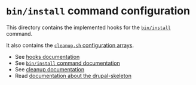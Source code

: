 # `bin/install` command configuration

This directory contains the implemented hooks for the
[`bin/install`][link-command-install] command.

It also contains the [`cleanup.sh` configuration arrays][link-config-cleanup].

- See [hooks documentation][link-hooks]
- See [`bin/install` command documentation][link-command-install]
- See [cleanup documentation][link-config-cleanup]
- Read [documentation about the drupal-skeleton][link-documentation]



[link-config-cleanup]: ../../bin/docs/config-cleanup.sh
[link-hooks]: ../../bin/docs/hooks.md
[link-command-install]: ../../bin/docs/command-install.sh
[link-documentation]: ../../bin/docs/README.md
